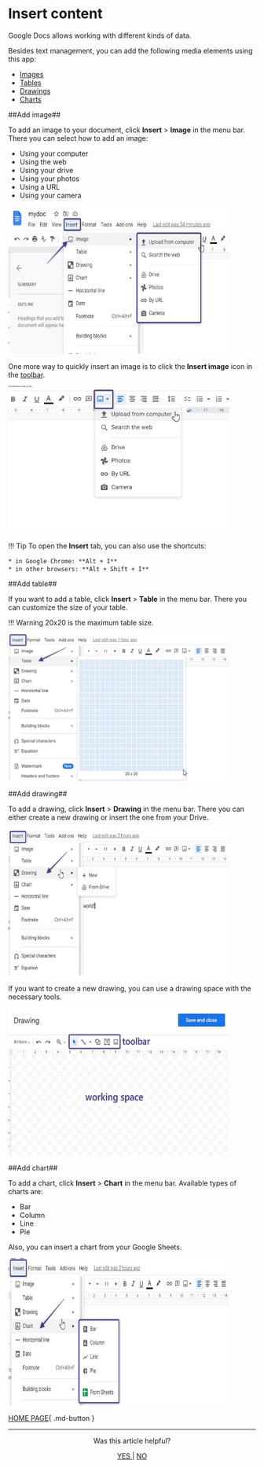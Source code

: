 # Insert content #

Google Docs allows working with different kinds of data. 

Besides text management, you can add the following media elements using this app:

* [Images](http://127.0.0.1:8000/src/managing/insert_content/#add-image)
* [Tables](http://127.0.0.1:8000/src/managing/insert_content/#add-table)
* [Drawings](http://127.0.0.1:8000/src/managing/insert_content/#add-drawing)
* [Charts](http://127.0.0.1:8000/src/managing/insert_content/#add-chart)

##Add image##

To add an image to your document, click **Insert** > **Image** in the menu bar. There you can select how to add an image:

* Using your computer
* Using the web
* Using your drive
* Using your photos
* Using a URL
* Using your camera

<img src="/src/img/8.00.png" width="450" height="300" alt="image">

One more way to quickly insert an image is to click the **Insert image** icon in the [toolbar](http://127.0.0.1:8000/src/managing/formatting/#format-text).

<img src="/src/img/8.01.png" width="450" height="300" alt="image">

!!! Tip
	To open the **Insert** tab, you can also use the shortcuts:

	* in Google Chrome: **Alt + I**
	* in other browsers: **Alt + Shift + I**

##Add table##

If you want to add a table, click **Insert** > **Table** in the menu bar. There you can customize the size of your table.

!!! Warning
	20x20 is the maximum table size.

<img src="/src/img/8.02.png" width="450" height="300" alt="table">

##Add drawing##

To add a drawing, click **Insert** > **Drawing** in the menu bar. There you can either create a new drawing or insert the one from your Drive.

<img src="/src/img/8.03.png" width="450" height="300" alt="image">

If you want to create a new drawing, you can use a drawing space with the necessary tools.

<img src="/src/img/8.04.png" width="450" height="300" alt="drawing">

##Add chart##

To add a chart, click **Insert** > **Chart** in the menu bar. Available types of charts are:

* Bar
* Column
* Line
* Pie

Also, you can insert a chart from your Google Sheets.

<img src="/src/img/8.05.png" width="450" height="300" alt="chart">


[HOME PAGE](http://127.0.0.1:8000/#about-google-docs){ .md-button } 

<hr>
<p align="center"> Was this article helpful? 
</p>
<p align="center"> 
<a href="https://docs.google.com/forms/d/e/1FAIpQLScW9pZTJTJFsRjZq-yfP0wz5DANOQlsFJeZjuScKLi_406VUA/viewform?vc=0&c=0&w=1&flr=0"> YES </a>	|   <a href="https://docs.google.com/forms/d/e/1FAIpQLScW9pZTJTJFsRjZq-yfP0wz5DANOQlsFJeZjuScKLi_406VUA/viewform?vc=0&c=0&w=1&flr=0"> NO </a>				
</p>
